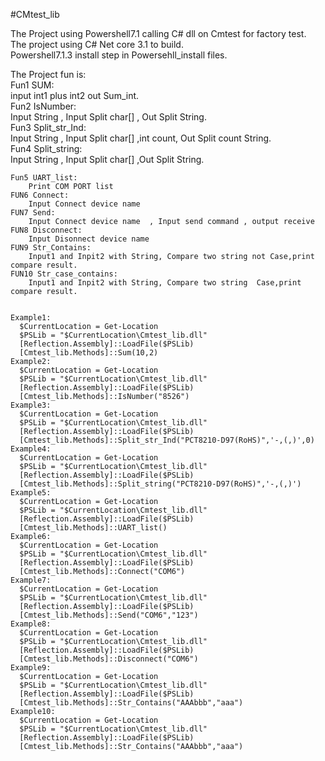 #CMtest_lib

The Project using Powershell7.1 calling C# dll on Cmtest for factory test.  
The project using  C# Net core 3.1 to build.  
Powershell7.1.3 install step in Powersehll_install files.  

The Project fun is:  
	Fun1 SUM:  
		input int1 plus int2 out Sum_int.  
	Fun2 IsNumber:  
		Input String , Input Split char[] , Out Split String.  
	Fun3 Split_str_Ind:  
		Input String , Input Split char[] ,int count, Out Split count String.  
	Fun4 Split_string:  
		Input String , Input Split char[] ,Out Split String.  
			
	Fun5 UART_list:  
		Print COM PORT list  
	FUN6 Connect:  
		Input Connect device name  
	FUN7 Send:  
		Input Connect device name  , Input send command , output receive  
	FUN8 Disconnect:  
		Input Disonnect device name  
	FUN9 Str_Contains:  
		Input1 and Inpit2 with String, Compare two string not Case,print compare result.  
	FUN10 Str_case_contains:  
		Input1 and Inpit2 with String, Compare two string  Case,print compare result.  
		
		
    Example1:
      $CurrentLocation = Get-Location
      $PSLib = "$CurrentLocation\Cmtest_lib.dll"
      [Reflection.Assembly]::LoadFile($PSLib)       
      [Cmtest_lib.Methods]::Sum(10,2)
    Example2:
      $CurrentLocation = Get-Location
      $PSLib = "$CurrentLocation\Cmtest_lib.dll"
      [Reflection.Assembly]::LoadFile($PSLib) 
      [Cmtest_lib.Methods]::IsNumber("8526")
    Example3:
      $CurrentLocation = Get-Location
      $PSLib = "$CurrentLocation\Cmtest_lib.dll"
      [Reflection.Assembly]::LoadFile($PSLib) 
      [Cmtest_lib.Methods]::Split_str_Ind("PCT8210-D97(RoHS)",'-,(,)',0)
    Example4:
      $CurrentLocation = Get-Location
      $PSLib = "$CurrentLocation\Cmtest_lib.dll"
      [Reflection.Assembly]::LoadFile($PSLib) 
      [Cmtest_lib.Methods]::Split_string("PCT8210-D97(RoHS)",'-,(,)')
	Example5:
      $CurrentLocation = Get-Location
      $PSLib = "$CurrentLocation\Cmtest_lib.dll"
      [Reflection.Assembly]::LoadFile($PSLib) 
      [Cmtest_lib.Methods]::UART_list()
	Example6:
      $CurrentLocation = Get-Location
      $PSLib = "$CurrentLocation\Cmtest_lib.dll"
      [Reflection.Assembly]::LoadFile($PSLib) 
      [Cmtest_lib.Methods]::Connect("COM6")
	Example7:
      $CurrentLocation = Get-Location
      $PSLib = "$CurrentLocation\Cmtest_lib.dll"
      [Reflection.Assembly]::LoadFile($PSLib) 
      [Cmtest_lib.Methods]::Send("COM6","123")
	Example8:
      $CurrentLocation = Get-Location
      $PSLib = "$CurrentLocation\Cmtest_lib.dll"
      [Reflection.Assembly]::LoadFile($PSLib) 
      [Cmtest_lib.Methods]::Disconnect("COM6")
	Example9:
      $CurrentLocation = Get-Location
      $PSLib = "$CurrentLocation\Cmtest_lib.dll"
      [Reflection.Assembly]::LoadFile($PSLib) 
      [Cmtest_lib.Methods]::Str_Contains("AAAbbb","aaa")
	Example10:
      $CurrentLocation = Get-Location
      $PSLib = "$CurrentLocation\Cmtest_lib.dll"
      [Reflection.Assembly]::LoadFile($PSLib) 
      [Cmtest_lib.Methods]::Str_Contains("AAAbbb","aaa")